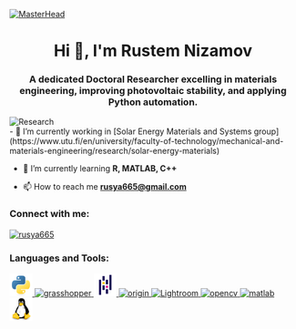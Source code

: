 [![MasterHead](https://www.nasa.gov/sites/default/files/thumbnails/image/bh_banner_gif.2022-03-29_08_03_43_0.gif)](https://github.com/Rusya665/)
<h1 align="center">Hi 👋, I'm Rustem Nizamov</h1>
<h3 align="center">A dedicated Doctoral Researcher excelling in materials engineering, improving photovoltaic stability, and applying Python automation.</h3>
<img align="right" alt="Research" width="600" src="https://cdn.dribbble.com/users/806947/screenshots/9680900/media/3119aee698cbf29b6f70e921638a3722.gif">
- 🔭 I’m currently working in [Solar Energy Materials and Systems group](https://www.utu.fi/en/university/faculty-of-technology/mechanical-and-materials-engineering/research/solar-energy-materials)

- 🌱 I’m currently learning **R, MATLAB, C++**

- 📫 How to reach me **rusya665@gmail.com**

<h3 align="left">Connect with me:</h3>
<p align="left">
<a href="https://linkedin.com/in/rusya665" target="blank"><img align="center" src="https://raw.githubusercontent.com/rahuldkjain/github-profile-readme-generator/master/src/images/icons/Social/linked-in-alt.svg" alt="rusya665" height="30" width="40" /></a>
</p>

<h3 align="left">Languages and Tools:</h3>
<p align="left">
<a href="https://www.python.org" target="_blank" rel="noreferrer"> <img src="https://raw.githubusercontent.com/devicons/devicon/master/icons/python/python-original.svg" alt="python" width="40" height="40"/> </a> 
<a href="https://www.rhino3d.com/6/new/grasshopper/" target="_blank" rel="noreferrer"> <img src="https://developer.rhino3d.com/images/grasshopper-guides-col1.png" alt="grasshopper" width="44" height="40"/> </a>
<a href="https://pandas.pydata.org/" target="_blank" rel="noreferrer"> <img src="https://raw.githubusercontent.com/devicons/devicon/2ae2a900d2f041da66e950e4d48052658d850630/icons/pandas/pandas-original.svg" alt="pandas" width="40" height="40"/> </a>
<a href="https://www.originlab.com/" target="_blank" rel="noreferrer"> <img src="https://www.additive-net.de//images/software/originLab/logos/origin_signet.png" alt="origin" width="45" height="40"/> </a>
<a href="https://www.adobe.com/products/photoshop-lightroom.html/" target="_blank" rel="noreferrer"> <img src="https://upload.wikimedia.org/wikipedia/commons/thumb/5/56/Adobe_Photoshop_Lightroom_Classic_CC_icon.svg/1200px-Adobe_Photoshop_Lightroom_Classic_CC_icon.svg.png" alt="Lightroom" width="40" height="40"/> </a>
<a href="https://opencv.org/" target="_blank" rel="noreferrer"> <img src="https://www.vectorlogo.zone/logos/opencv/opencv-icon.svg" alt="opencv" width="40" height="40"/> </a>
<a href="https://www.mathworks.com/" target="_blank" rel="noreferrer"> <img src="https://upload.wikimedia.org/wikipedia/commons/2/21/Matlab_Logo.png" alt="matlab" width="40" height="40"/> </a>
<a href="https://www.linux.org/" target="_blank" rel="noreferrer"> <img src="https://raw.githubusercontent.com/devicons/devicon/master/icons/linux/linux-original.svg" alt="linux" width="40" height="40"/> </a>
</p>
